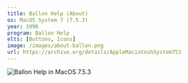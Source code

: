 ```yaml
---
title: Ballon Help (About)
os: MacOS System 7 (7.5.3)
year: 1996
program: Ballon Help
elts: [Buttons, Icons]
image: /images/about-ballon.png
url: https://archive.org/details/AppleMacintoshSystem753
---
```


![Ballon Help in MacOS 7.5.3](/images/about-ballon.png)
